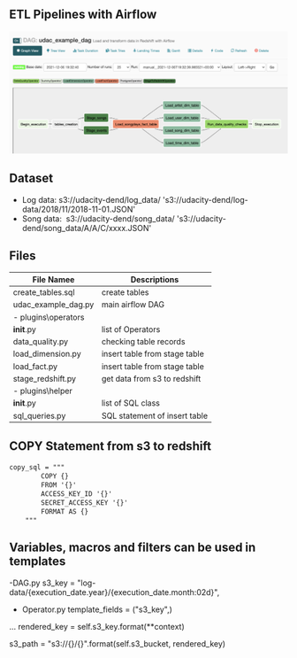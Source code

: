 ## ETL Pipelines with Airflow
![This is an image](https://github.com/viviankaun/Data-Pipelines-with-Airflow/blob/main/img/GraphView01.png)

## Dataset 
- Log data:  s3://udacity-dend/log_data/ 
        's3://udacity-dend/log-data/2018/11/2018-11-01.JSON'
- Song data:  s3://udacity-dend/song_data/
       's3://udacity-dend/song_data/A/A/C/xxxx.JSON'

## Files 
| File Namee | Descriptions  | 
|----| ------------- |  
| create_tables.sql  | create tables   | 
| udac_example_dag.py  | main airflow DAG  |  
|- plugins\operators |  |  
| __init__.py  |  list of Operators     |  
| data_quality.py  | checking table records   |   
| load_dimension.py  | insert table from stage table |  
| load_fact.py  | insert table from stage table |   
| stage_redshift.py  | get data from s3 to redshift  |   
|- plugins\helper | |  
| __init__.py  | list of SQL class  |  
| sql_queries.py  |  SQL statement of insert table   |   

## COPY Statement from s3 to redshift
```
copy_sql = """
        COPY {}
        FROM '{}'
        ACCESS_KEY_ID '{}'
        SECRET_ACCESS_KEY '{}'
        FORMAT AS {} 
    """
```

## Variables, macros and filters can be used in templates

-DAG.py
s3_key = "log-data/{execution_date.year}/{execution_date.month:02d}",    

- Operator.py
template_fields = ("s3_key",)

...
rendered_key = self.s3_key.format(**context)

s3_path = "s3://{}/{}".format(self.s3_bucket, rendered_key)

 




